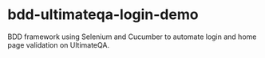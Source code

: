 # bdd-ultimateqa-login-demo
BDD framework using Selenium and Cucumber to automate login and home page validation on UltimateQA.
